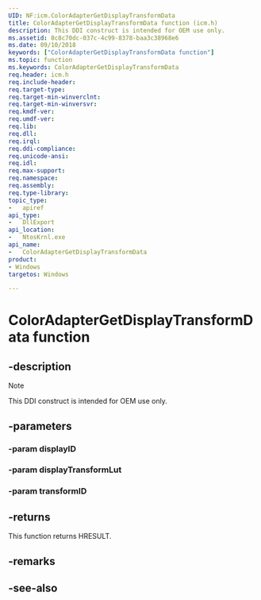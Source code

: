 ```yaml
---
UID: NF:icm.ColorAdapterGetDisplayTransformData
title: ColorAdapterGetDisplayTransformData function (icm.h)
description: This DDI construct is intended for OEM use only.
ms.assetid: 8c8c70dc-037c-4c99-8378-baa3c38968e6
ms.date: 09/10/2018
keywords: ["ColorAdapterGetDisplayTransformData function"]
ms.topic: function
ms.keywords: ColorAdapterGetDisplayTransformData
req.header: icm.h
req.include-header:
req.target-type:
req.target-min-winverclnt:
req.target-min-winversvr:
req.kmdf-ver:
req.umdf-ver:
req.lib:
req.dll:
req.irql:
req.ddi-compliance:
req.unicode-ansi:
req.idl:
req.max-support:
req.namespace:
req.assembly:
req.type-library:
topic_type:
-   apiref
api_type:
-   DllExport
api_location:
-   NtosKrnl.exe
api_name:
-   ColorAdapterGetDisplayTransformData
product:
- Windows
targetos: Windows

---
```


# ColorAdapterGetDisplayTransformData function


## -description

> [!NOTE]
> This DDI construct is intended for OEM use only.


## -parameters

### -param displayID

### -param displayTransformLut

### -param transformID


## -returns

This function returns HRESULT.

## -remarks

## -see-also
